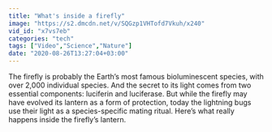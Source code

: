 ```yaml
---
title: "What's inside a firefly"
image: "https://s2.dmcdn.net/v/SQGzp1VHTofd7Vkuh/x240"
vid_id: "x7vs7eb"
categories: "tech"
tags: ["Video","Science","Nature"]
date: "2020-08-26T13:27:04+03:00"
---
```

The firefly is probably the Earth’s most famous bioluminescent species, with over 2,000 individual species. And the secret to its light comes from two essential components: luciferin and luciferase. But while the firefly may have evolved its lantern as a form of protection, today the lightning bugs use their light as a species-specific mating ritual. Here’s what really happens inside the firefly’s lantern.
